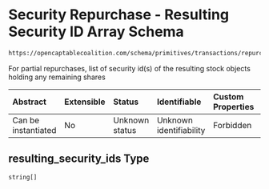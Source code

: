 # Security Repurchase - Resulting Security ID Array Schema

```txt
https://opencaptablecoalition.com/schema/primitives/transactions/repurchase/base_repurchase#/properties/resulting_security_ids
```

For partial repurchases, list of security id(s) of the resulting stock objects holding any remaining shares

| Abstract            | Extensible | Status         | Identifiable            | Custom Properties | Additional Properties | Access Restrictions | Defined In                                                                                                                       |
| :------------------ | :--------- | :------------- | :---------------------- | :---------------- | :-------------------- | :------------------ | :------------------------------------------------------------------------------------------------------------------------------- |
| Can be instantiated | No         | Unknown status | Unknown identifiability | Forbidden         | Allowed               | none                | [BaseRepurchase.schema.json*](../../schema/primitives/transactions/repurchase/BaseRepurchase.schema.json "open original schema") |

## resulting_security_ids Type

`string[]`
